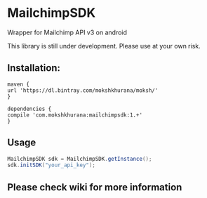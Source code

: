 # MailchimpSDK
Wrapper for Mailchimp API v3 on android

This library is still under development. Please use at your own risk.

## Installation:

```
maven {
url 'https://dl.bintray.com/mokshkhurana/moksh/'
}

dependencies {
compile 'com.mokshkhurana:mailchimpsdk:1.+'
}
```
## Usage

```java
MailchimpSDK sdk = MailchimpSDK.getInstance();
sdk.initSDK("your_api_key");
```

## Please check wiki for more information
